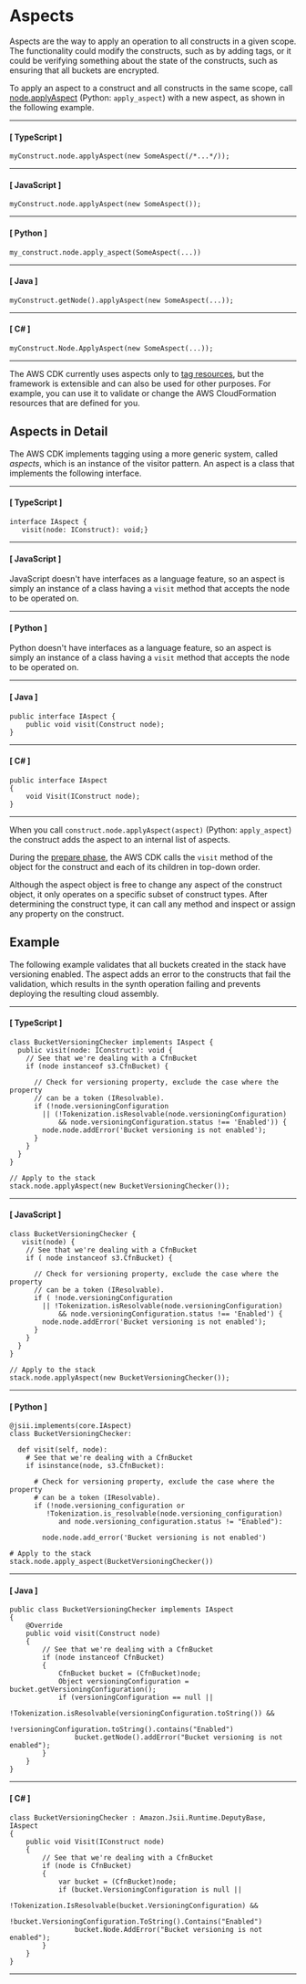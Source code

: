 # Aspects<a name="aspects"></a>

Aspects are the way to apply an operation to all constructs in a given scope\. The functionality could modify the constructs, such as by adding tags, or it could be verifying something about the state of the constructs, such as ensuring that all buckets are encrypted\.

To apply an aspect to a construct and all constructs in the same scope, call [node\.applyAspect](https://docs.aws.amazon.com/cdk/api/latest/docs/@aws-cdk_core.ConstructNode.html#apply-aspectaspect) \(Python: `apply_aspect`\) with a new aspect, as shown in the following example\.

------
#### [ TypeScript ]

```
myConstruct.node.applyAspect(new SomeAspect(/*...*/));
```

------
#### [ JavaScript ]

```
myConstruct.node.applyAspect(new SomeAspect());
```

------
#### [ Python ]

```
my_construct.node.apply_aspect(SomeAspect(...))
```

------
#### [ Java ]

```
myConstruct.getNode().applyAspect(new SomeAspect(...));
```

------
#### [ C\# ]

```
myConstruct.Node.ApplyAspect(new SomeAspect(...));
```

------

The AWS CDK currently uses aspects only to [tag resources](tagging.md), but the framework is extensible and can also be used for other purposes\. For example, you can use it to validate or change the AWS CloudFormation resources that are defined for you\.

## Aspects in Detail<a name="aspects_detail"></a>

The AWS CDK implements tagging using a more generic system, called *aspects*, which is an instance of the visitor pattern\. An aspect is a class that implements the following interface\.

------
#### [ TypeScript ]

```
interface IAspect {
   visit(node: IConstruct): void;}
```

------
#### [ JavaScript ]

JavaScript doesn't have interfaces as a language feature, so an aspect is simply an instance of a class having a `visit` method that accepts the node to be operated on\.

------
#### [ Python ]

Python doesn't have interfaces as a language feature, so an aspect is simply an instance of a class having a `visit` method that accepts the node to be operated on\.

------
#### [ Java ]

```
public interface IAspect {
    public void visit(Construct node);
}
```

------
#### [ C\# ]

```
public interface IAspect
{
    void Visit(IConstruct node);
}
```

------

When you call `construct.node.applyAspect(aspect)` \(Python: `apply_aspect`\) the construct adds the aspect to an internal list of aspects\.

During the [prepare phase](apps.md#lifecycle), the AWS CDK calls the `visit` method of the object for the construct and each of its children in top\-down order\.

Although the aspect object is free to change any aspect of the construct object, it only operates on a specific subset of construct types\. After determining the construct type, it can call any method and inspect or assign any property on the construct\.

## Example<a name="aspects_example"></a>

The following example validates that all buckets created in the stack have versioning enabled\. The aspect adds an error to the constructs that fail the validation, which results in the synth operation failing and prevents deploying the resulting cloud assembly\.

------
#### [ TypeScript ]

```
class BucketVersioningChecker implements IAspect {
  public visit(node: IConstruct): void {
    // See that we're dealing with a CfnBucket
    if (node instanceof s3.CfnBucket) {

      // Check for versioning property, exclude the case where the property
      // can be a token (IResolvable).
      if (!node.versioningConfiguration 
        || (!Tokenization.isResolvable(node.versioningConfiguration)
            && node.versioningConfiguration.status !== 'Enabled')) {
        node.node.addError('Bucket versioning is not enabled');
      }
    }
  }
}

// Apply to the stack
stack.node.applyAspect(new BucketVersioningChecker());
```

------
#### [ JavaScript ]

```
class BucketVersioningChecker {
   visit(node) {
    // See that we're dealing with a CfnBucket
    if ( node instanceof s3.CfnBucket) {

      // Check for versioning property, exclude the case where the property
      // can be a token (IResolvable).
      if ( !node.versioningConfiguration 
        || !Tokenization.isResolvable(node.versioningConfiguration)
            && node.versioningConfiguration.status !== 'Enabled') {
        node.node.addError('Bucket versioning is not enabled');
      }
    }
  }
}

// Apply to the stack
stack.node.applyAspect(new BucketVersioningChecker());
```

------
#### [ Python ]

```
@jsii.implements(core.IAspect)
class BucketVersioningChecker:
    
  def visit(self, node):
    # See that we're dealing with a CfnBucket
    if isinstance(node, s3.CfnBucket):

      # Check for versioning property, exclude the case where the property
      # can be a token (IResolvable).
      if (!node.versioning_configuration or
         !Tokenization.is_resolvable(node.versioning_configuration)
            and node.versioning_configuration.status != "Enabled"):
        
        node.node.add_error('Bucket versioning is not enabled')

# Apply to the stack
stack.node.apply_aspect(BucketVersioningChecker())
```

------
#### [ Java ]

```
public class BucketVersioningChecker implements IAspect
{
    @Override
    public void visit(Construct node)
    {
        // See that we're dealing with a CfnBucket
        if (node instanceof CfnBucket)
        {
            CfnBucket bucket = (CfnBucket)node;
            Object versioningConfiguration = bucket.getVersioningConfiguration();
            if (versioningConfiguration == null ||
                    !Tokenization.isResolvable(versioningConfiguration.toString()) &&
                    !versioningConfiguration.toString().contains("Enabled")
                bucket.getNode().addError("Bucket versioning is not enabled");
        }
    }
}
```

------
#### [ C\# ]

```
class BucketVersioningChecker : Amazon.Jsii.Runtime.DeputyBase, IAspect
{
    public void Visit(IConstruct node)
    {
        // See that we're dealing with a CfnBucket
        if (node is CfnBucket)
        {
            var bucket = (CfnBucket)node;
            if (bucket.VersioningConfiguration is null ||
                    !Tokenization.IsResolvable(bucket.VersioningConfiguration) &&
                    !bucket.VersioningConfiguration.ToString().Contains("Enabled")
                bucket.Node.AddError("Bucket versioning is not enabled");
        }
    }
}
```

------